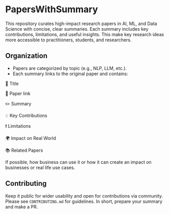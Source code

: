 # PapersWithSummary

This repository curates high-impact research papers in AI, ML, and Data Science with concise, clear summaries. Each summary includes key contributions, limitations, and useful insights. This make key research ideas more accessible to practitioners, students, and researchers. 

## Organization 
- Papers are categorized by topic (e.g., NLP, LLM, etc.). 
- Each summary links to the original paper and contains:
  
📌 Title

📎 Paper link

✏️ Summary

💡 Key Contributions

❗ Limitations

🌍 Impact on Real World

📚 Related Papers


If possible, how business can use it or how it can create an impact on businesses or real life use cases.

## Contributing
Keep it public for wider usability and open for contributions via community. Please see `CONTRIBUTING.md` for guidelines. In short, prepare your summary and make a PR. 
